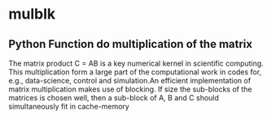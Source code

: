 # mulblk
## Python Function do multiplication of the matrix 
The matrix product C = AB is a key numerical kernel in scientific computing. This multiplication
form a large part of the computational work in codes for, e.g., data-science, control and
simulation.An efficient implementation of matrix multiplication makes use of blocking. If size the sub-blocks of the matrices is chosen well, then
a sub-block of A, B and C should simultaneously fit in cache-memory
